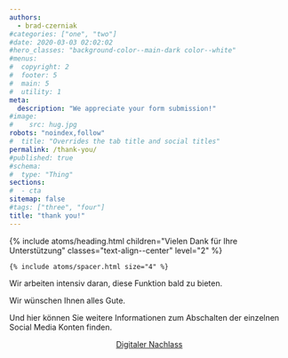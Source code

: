 ```yaml
---
authors:
  - brad-czerniak
#categories: ["one", "two"]
#date: 2020-03-03 02:02:02
#hero_classes: "background-color--main-dark color--white"
#menus:
#  copyright: 2
#  footer: 5
#  main: 5
#  utility: 1
meta:
  description: "We appreciate your form submission!"
#image:
#    src: hug.jpg
robots: "noindex,follow"
#  title: "Overrides the tab title and social titles"
permalink: /thank-you/
#published: true
#schema:
#  type: "Thing"
sections:
#  - cta
sitemap: false
#tags: ["three", "four"]
title: "thank you!"
---
```



<div class="layout--stripe">
    {% include atoms/heading.html
      children="Vielen Dank für Ihre Unterstützung"
      classes="text-align--center"
      level="2"
    %}

    {% include atoms/spacer.html size="4" %}


<div class="display--flex layout--row justify-content--center">
<aside class="display--flex flex-direction--column justify-content--center">
<p> Wir arbeiten intensiv daran, diese Funktion bald zu bieten.  </p>
<p> Wir wünschen Ihnen alles Gute. </p>
<p> Und hier können Sie weitere Informationen zum Abschalten der einzelnen Social Media Konten finden.</p>
<p align="center">
<a class="button cta" href="https://blog.emmalife.ch/digitaler-nachlass-social-media">Digitaler Nachlass</a>
</p>
</aside>
</div>
</div>

